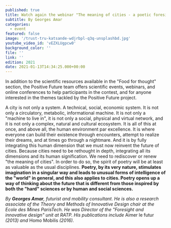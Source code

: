 ```yaml
---
published: true
title: Watch again the webinar "The meaning of cities - a poetic foresight approach"
subtitle: By Georges Amar
categories:
  - event
featured: false
image: '/trust-tru-katsande-wdjrbpl-q3q-unsplashbd.jpg'
youtube_video_id: 'vEZXLUgpcw0'
background_color: ''
file: ''
link: ''
edition: 2021
date: 2021-01-13T14:34:25.000+00:00
---
```


In addition to the scientific resources available in the "Food for thought" section, the Positive Future team offers scientific events, webinars, and online conferences to help participants in the contest, and for anyone interested in the themes tackled by the Positive Future project.

A city is not only a system. A technical, social, economic system. It is not only a circulatory, metabolic, informational machine. It is not only a "machine to live in", it is not only a social, physical and virtual network, and it is not only a complex, natural and cultural ecosystem. It is all of this at once, and above all, the human environment par excellence. It is where everyone can build their existence through encounters, attempt to realize their dreams, and at times go through a nightmare. And it is by fully integrating this human dimension that we must now reinvent the future of cities. Because cities need to be rethought in depth, integrating all its dimensions and its human signification. We need to rediscover or renew "the meaning of cities". In order to do so, the spirit of poetry will be at least as valuable as the usual disciplines. **Poetry, by its very nature, stimulates imagination in a singular way and leads to unusual forms of intelligence of the "world" in general, and this also applies to cities. Poetry opens up a way of thinking about the future that is different from those inspired by both the "hard" sciences or by human and social sciences.**

_By **Georges Amar**, futurist and mobility consultant. He is also a research associate of the Theory and Methods of Innovative Design chair at the Ecole des Mines ParisTech. He was Director of the "Foresight and innovative design" unit at RATP. His publications include_ Aimer le futur _(2013) and_ Homo Mobilis _(2016)._
